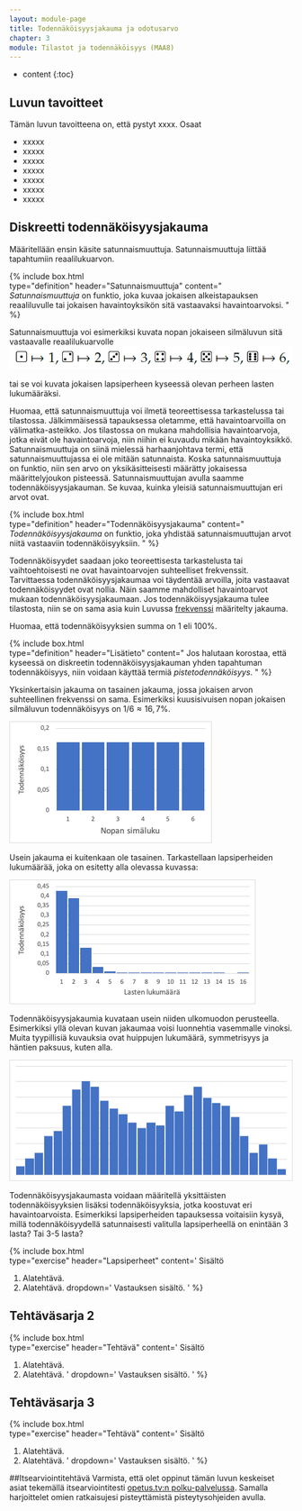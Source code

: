```yaml
---
layout: module-page
title: Todennäköisyysjakauma ja odotusarvo
chapter: 3
module: Tilastot ja todennäköisyys (MAA8)
---
```


* content
{:toc}

## Luvun tavoitteet
Tämän luvun tavoitteena on, että pystyt xxxx. Osaat
* xxxxx
* xxxxx
* xxxxx
* xxxxx
* xxxxx
* xxxxx
* xxxxx

## Diskreetti todennäköisyysjakauma
Määritellään ensin käsite satunnaismuuttuja. Satunnaismuuttuja liittää tapahtumiin reaalilukuarvon.
             				
{% include box.html  
type="definition"
header="Satunnaismuuttuja" 
content="
*Satunnaismuuttuja* on funktio, joka kuvaa jokaisen alkeistapauksen reaaliluvulle tai jokaisen havaintoyksikön sitä vastaavaksi havaintoarvoksi.
" %}

Satunnaismuuttuja voi esimerkiksi kuvata nopan jokaiseen silmäluvun sitä vastaavalle reaalilukuarvolle
![Noppia](/images/noppia.png "Noppia")

tai se voi kuvata jokaisen lapsiperheen kyseessä olevan perheen lasten lukumääräksi.

Huomaa, että satunnaismuuttuja voi ilmetä teoreettisessa tarkastelussa tai tilastossa. Jälkimmäisessä tapauksessa oletamme, että havaintoarvoilla on välimatka-asteikko. Jos tilastossa on mukana mahdollisia havaintoarvoja, jotka eivät ole havaintoarvoja, niin niihin ei kuvaudu mikään havaintoyksikkö. Satunnaismuuttuja on  siinä mielessä harhaanjohtava termi, että satunnaismuuttujassa ei ole mitään satunnaista. Koska satunnaismuuttuja on funktio, niin sen arvo on yksikäsitteisesti määrätty jokaisessa määrittelyjoukon pisteessä. Satunnaismuuttujan avulla saamme todennäköisyysjakauman. Se kuvaa, kuinka yleisiä satunnaismuuttujan eri arvot ovat.
                
{% include box.html  
type="definition"
header="Todennäköisyysjakauma" 
content="
*Todennäköisyysjakauma* on funktio, joka yhdistää satunnaismuuttujan arvot niitä vastaaviin todennäköisyyksiin.
" %}

Todennäköisyydet saadaan joko teoreettisesta tarkastelusta tai vaihtoehtoisesti ne ovat  havaintoarvojen suhteelliset frekvenssit. Tarvittaessa todennäköisyysjakaumaa voi täydentää arvoilla, joita vastaavat todennäköisyydet ovat nollia. Näin saamme mahdolliset havaintoarvot mukaan todennäköisyysjakaumaan. Jos todennäköisyysjakauma tulee tilastosta, niin se on sama asia kuin  Luvussa [frekvenssi](/maa8/luku1) määritelty jakauma. 
					
Huomaa, että todennäköisyyksien summa on 1 eli $100 \%$. 

{% include box.html  
type="definition"
header="Lisätieto" 
content="
Jos halutaan korostaa, että kyseessä on diskreetin todennäköisyysjakauman yhden tapahtuman todennäköisyys, niin voidaan käyttää termiä *pistetodennäköisyys*.
" %}
	
Yksinkertaisin jakauma on tasainen jakauma, jossa jokaisen arvon suhteellinen frekvenssi on sama. Esimerkiksi kuusisivuisen nopan jokaisen silmäluvun todennäköisyys on $1/6 \approx 16{,}7 \%$.

![Nopanheiton todennäköisyysjakauma](/images/nopan_jakauma.png "Nopanheiton todennäköisyysjakauma")
					
Usein jakauma ei kuitenkaan ole tasainen. Tarkastellaan lapsiperheiden lukumäärää, joka on esitetty alla olevassa kuvassa:

![Lapsiperheiden lasten lukumäärän todennäköisyysjakauma](/images/lapsiperheet_jakauma.png "Lapsiperheiden lasten lukumäärän todennäköisyysjakauma")
					
Todennäköisyysjakaumia kuvataan usein niiden ulkomuodon perusteella. Esimerkiksi yllä olevan kuvan jakaumaa voisi luonnehtia vasemmalle vinoksi. Muita tyypillisiä kuvauksia ovat huippujen lukumäärä, symmetrisyys ja häntien paksuus, kuten alla.

![Vasemmalla kaksihuippunen todennäköisyysjakauma ja oikealla todennäköisyysjakauma, joka muistuttaa normaalijakaumaa](/images/kaksihuippuinen_jakauma.png "Vasemmalla kaksihuippunen todennäköisyysjakauma ja oikealla todennäköisyysjakauma, joka muistuttaa normaalijakaumaa")

Todennäköisyysjakaumasta voidaan määritellä yksittäisten todennäköisyyksien lisäksi todennäköisyyksia, jotka koostuvat eri havaintoarvoista. Esimerkiksi lapsiperheiden tapauksessa voitaisiin kysyä, millä todennäköisyydellä satunnaisesti valitulla lapsiperheellä on enintään 3 lasta? Tai 3-5 lasta?
       
{% include box.html  
type="exercise"
header="Lapsiperheet" 
content='
Sisältö
1. Alatehtävä.
1. Alatehtävä.
dropdown='
Vastauksen sisältö.
' %}					
					
## Tehtäväsarja 2

{% include box.html  
type="exercise"
header="Tehtävä" 
content='
Sisältö
1. Alatehtävä.
1. Alatehtävä.
'
dropdown='
Vastauksen sisältö.
' %}

## Tehtäväsarja 3

{% include box.html  
type="exercise"
header="Tehtävä" 
content='
Sisältö
1. Alatehtävä.
1. Alatehtävä.
'
dropdown='
Vastauksen sisältö.
' %}

##Itsearviointitehtävä
Varmista, että olet oppinut tämän luvun keskeiset asiat tekemällä itsearviointitesti [opetus.tv:n polku-palvelussa](https://polku.opetus.tv/). Samalla harjoittelet omien ratkaisujesi pisteyttämistä pisteytysohjeiden avulla.